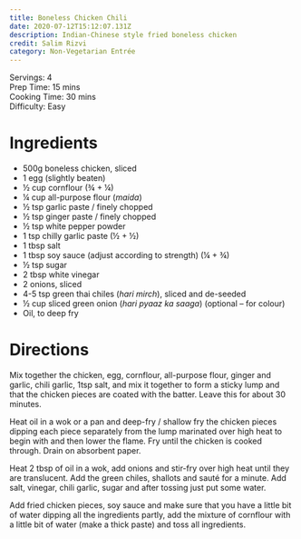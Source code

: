 ```yaml
---
title: Boneless Chicken Chili
date: 2020-07-12T15:12:07.131Z
description: Indian-Chinese style fried boneless chicken
credit: Salim Rizvi
category: Non-Vegetarian Entrée
---
```

Servings: 4\
Prep Time: 15 mins\
Cooking Time: 30 mins\
Difficulty: Easy    

# Ingredients

* 500g boneless chicken, sliced
* 1 egg (slightly beaten)
* ½ cup cornflour (¾ + ¼)
* ¼ cup all-purpose flour (*maida*)
* ½ tsp garlic paste / finely chopped 
* ½ tsp ginger paste / finely chopped
* ½ tsp white pepper powder 
* 1 tsp chilly garlic paste (½ + ½)
* 1 tbsp salt
* 1 tbsp soy sauce (adjust according to strength) (¼ + ¾)
* ½ tsp sugar 
* 2 tbsp white vinegar
* 2 onions, sliced
* 4-5 tsp green thai chiles (*hari mirch*), sliced and de-seeded
* ½ cup sliced green onion (*hari pyaaz ka saaga*) (optional – for colour)
* Oil, to deep fry

# Directions

Mix together the chicken, egg, cornflour, all-purpose flour, ginger and garlic, chili garlic, 1tsp salt, and mix it together to form a sticky lump and that the chicken pieces are coated with the batter. Leave this for about 30 minutes.

Heat oil in a wok or a pan and deep-fry / shallow fry the chicken pieces dipping each piece separately from the lump marinated over high heat to begin with and then lower the flame. Fry until the chicken is cooked through. Drain on absorbent paper.

Heat 2 tbsp of oil in a wok, add onions and stir-fry over high heat until they are translucent. Add the green chiles, shallots and sauté for a minute. Add salt, vinegar, chili garlic, sugar and after tossing just put some water.

Add fried chicken pieces, soy sauce and make sure that you have a little bit of water dipping all the ingredients partly, add the mixture of cornflour with a little bit of water (make a thick paste) and toss all ingredients.
